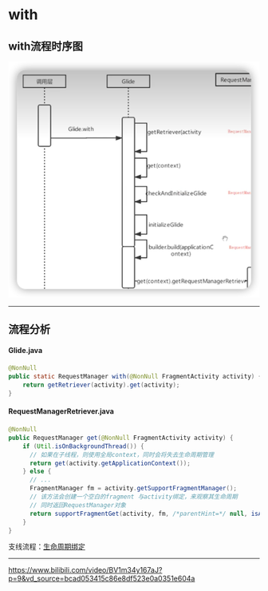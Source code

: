 # with

## with流程时序图
![](img/525044e9.png)
***
## 流程分析
#### Glide.java
``` java
@NonNull
public static RequestManager with(@NonNull FragmentActivity activity) {
    return getRetriever(activity).get(activity);
}
```
#### RequestManagerRetriever.java
``` java
@NonNull
public RequestManager get(@NonNull FragmentActivity activity) {
    if (Util.isOnBackgroundThread()) {
      // 如果在子线程，则使用全局context，同时会将失去生命周期管理
      return get(activity.getApplicationContext());
    } else {
      // ...
      FragmentManager fm = activity.getSupportFragmentManager();
      // 该方法会创建一个空白的fragment 与activity绑定，来观察其生命周期
      // 同时返回RequestManager对象
      return supportFragmentGet(activity, fm, /*parentHint=*/ null, isActivityVisible(activity));
    }
}
```

支线流程：[生命周期绑定](支线_生命周期绑定.md)

***

https://www.bilibili.com/video/BV1m34y167aJ?p=9&vd_source=bcad053415c86e8df523e0a0351e604a